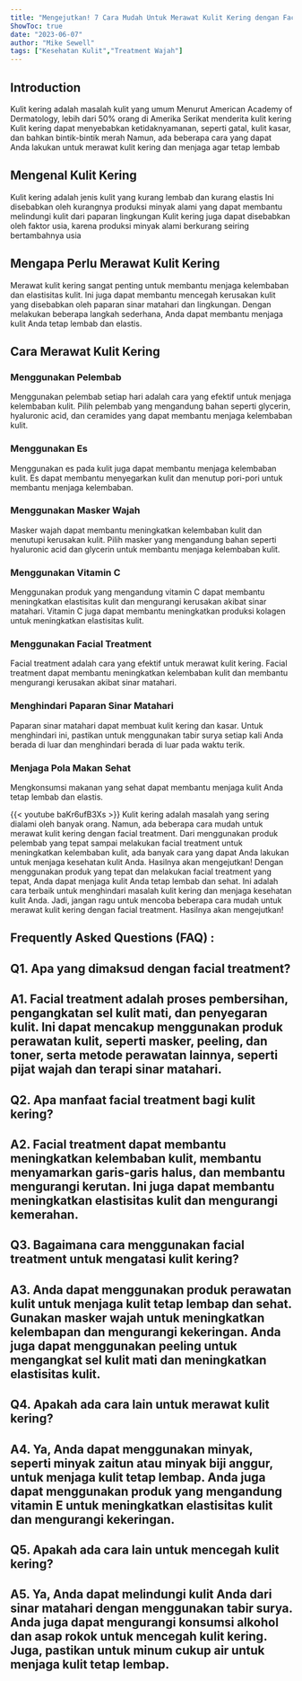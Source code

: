 ```yaml
---
title: "Mengejutkan! 7 Cara Mudah Untuk Merawat Kulit Kering dengan Facial Treatment"
ShowToc: true 
date: "2023-06-07"
author: "Mike Sewell" 
tags: ["Kesehatan Kulit","Treatment Wajah"]
---
```

## Introduction
Kulit kering adalah masalah kulit yang umum Menurut American Academy of Dermatology, lebih dari 50% orang di Amerika Serikat menderita kulit kering Kulit kering dapat menyebabkan ketidaknyamanan, seperti gatal, kulit kasar, dan bahkan bintik-bintik merah Namun, ada beberapa cara yang dapat Anda lakukan untuk merawat kulit kering dan menjaga agar tetap lembab

## Mengenal Kulit Kering
Kulit kering adalah jenis kulit yang kurang lembab dan kurang elastis Ini disebabkan oleh kurangnya produksi minyak alami yang dapat membantu melindungi kulit dari paparan lingkungan Kulit kering juga dapat disebabkan oleh faktor usia, karena produksi minyak alami berkurang seiring bertambahnya usia

## Mengapa Perlu Merawat Kulit Kering
Merawat kulit kering sangat penting untuk membantu menjaga kelembaban dan elastisitas kulit. Ini juga dapat membantu mencegah kerusakan kulit yang disebabkan oleh paparan sinar matahari dan lingkungan. Dengan melakukan beberapa langkah sederhana, Anda dapat membantu menjaga kulit Anda tetap lembab dan elastis.

## Cara Merawat Kulit Kering

### Menggunakan Pelembab
Menggunakan pelembab setiap hari adalah cara yang efektif untuk menjaga kelembaban kulit. Pilih pelembab yang mengandung bahan seperti glycerin, hyaluronic acid, dan ceramides yang dapat membantu menjaga kelembaban kulit.

### Menggunakan Es
Menggunakan es pada kulit juga dapat membantu menjaga kelembaban kulit. Es dapat membantu menyegarkan kulit dan menutup pori-pori untuk membantu menjaga kelembaban.

### Menggunakan Masker Wajah
Masker wajah dapat membantu meningkatkan kelembaban kulit dan menutupi kerusakan kulit. Pilih masker yang mengandung bahan seperti hyaluronic acid dan glycerin untuk membantu menjaga kelembaban kulit.

### Menggunakan Vitamin C
Menggunakan produk yang mengandung vitamin C dapat membantu meningkatkan elastisitas kulit dan mengurangi kerusakan akibat sinar matahari. Vitamin C juga dapat membantu meningkatkan produksi kolagen untuk meningkatkan elastisitas kulit.

### Menggunakan Facial Treatment
Facial treatment adalah cara yang efektif untuk merawat kulit kering. Facial treatment dapat membantu meningkatkan kelembaban kulit dan membantu mengurangi kerusakan akibat sinar matahari.

### Menghindari Paparan Sinar Matahari
Paparan sinar matahari dapat membuat kulit kering dan kasar. Untuk menghindari ini, pastikan untuk menggunakan tabir surya setiap kali Anda berada di luar dan menghindari berada di luar pada waktu terik.

### Menjaga Pola Makan Sehat
Mengkonsumsi makanan yang sehat dapat membantu menjaga kulit Anda tetap lembab dan elastis.

{{< youtube baKr6ufB3Xs >}} 
Kulit kering adalah masalah yang sering dialami oleh banyak orang. Namun, ada beberapa cara mudah untuk merawat kulit kering dengan facial treatment. Dari menggunakan produk pelembab yang tepat sampai melakukan facial treatment untuk meningkatkan kelembaban kulit, ada banyak cara yang dapat Anda lakukan untuk menjaga kesehatan kulit Anda. Hasilnya akan mengejutkan! Dengan menggunakan produk yang tepat dan melakukan facial treatment yang tepat, Anda dapat menjaga kulit Anda tetap lembab dan sehat. Ini adalah cara terbaik untuk menghindari masalah kulit kering dan menjaga kesehatan kulit Anda. Jadi, jangan ragu untuk mencoba beberapa cara mudah untuk merawat kulit kering dengan facial treatment. Hasilnya akan mengejutkan!

## Frequently Asked Questions (FAQ) :
## Q1. Apa yang dimaksud dengan facial treatment?

## A1. Facial treatment adalah proses pembersihan, pengangkatan sel kulit mati, dan penyegaran kulit. Ini dapat mencakup menggunakan produk perawatan kulit, seperti masker, peeling, dan toner, serta metode perawatan lainnya, seperti pijat wajah dan terapi sinar matahari.

## Q2. Apa manfaat facial treatment bagi kulit kering?

## A2. Facial treatment dapat membantu meningkatkan kelembaban kulit, membantu menyamarkan garis-garis halus, dan membantu mengurangi kerutan. Ini juga dapat membantu meningkatkan elastisitas kulit dan mengurangi kemerahan.

## Q3. Bagaimana cara menggunakan facial treatment untuk mengatasi kulit kering?

## A3. Anda dapat menggunakan produk perawatan kulit untuk menjaga kulit tetap lembap dan sehat. Gunakan masker wajah untuk meningkatkan kelembapan dan mengurangi kekeringan. Anda juga dapat menggunakan peeling untuk mengangkat sel kulit mati dan meningkatkan elastisitas kulit.

## Q4. Apakah ada cara lain untuk merawat kulit kering?

## A4. Ya, Anda dapat menggunakan minyak, seperti minyak zaitun atau minyak biji anggur, untuk menjaga kulit tetap lembap. Anda juga dapat menggunakan produk yang mengandung vitamin E untuk meningkatkan elastisitas kulit dan mengurangi kekeringan.

## Q5. Apakah ada cara lain untuk mencegah kulit kering?

## A5. Ya, Anda dapat melindungi kulit Anda dari sinar matahari dengan menggunakan tabir surya. Anda juga dapat mengurangi konsumsi alkohol dan asap rokok untuk mencegah kulit kering. Juga, pastikan untuk minum cukup air untuk menjaga kulit tetap lembap.



